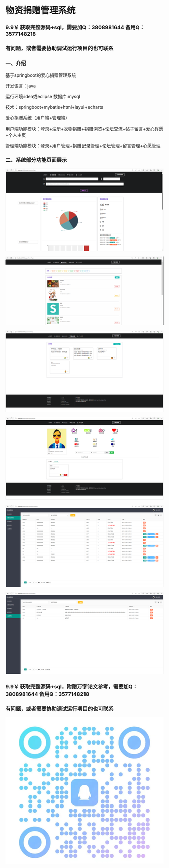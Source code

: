 # 物资捐赠管理系统
### 9.9￥ 获取完整源码+sql，需要加Q：3808981644 备用Q：3577148218
### 有问题，或者需要协助调试运行项目的也可联系
### 一、介绍

基于springboot的爱心捐赠管理系统

开发语言：java

运行环境:idea或eclipse 数据库:mysql

技术：springboot+mybatis+html+layui+echarts

爱心捐赠系统（用户端+管理端）

用户端功能模块：登录+注册+衣物捐赠+捐赠浏览+论坛交流+帖子留言+爱心许愿+个人主页

管理端功能模块：登录+用户管理+捐赠记录管理+论坛管理+留言管理+心愿管理

### 二、系统部分功能页面展示

![img.png](imgs/img.png)

![img_1.png](imgs/img_1.png)

![img_2.png](imgs/img_2.png)

![img_3.png](imgs/img_3.png)

![img_4.png](imgs/img_4.png)

![img_5.png](imgs/img_5.png)

### 9.9￥ 获取完整源码+sql，附赠万字论文参考，需要加Q：3808981644 备用Q：3577148218
### 有问题，或者需要协助调试运行项目的也可联系
![img.png](img.png)
